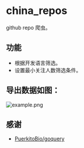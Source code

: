 # china_repos

github repo 爬虫。

## 功能

- 根据开发语言筛选。
- 设置最小关注人数筛选条件。

## 导出数据如图：

![example.png](https://user-images.githubusercontent.com/1459834/75106271-90d04a80-5655-11ea-90d7-82bfe0b975cd.png)

## 感谢

- [PuerkitoBio/goquery](github.com/PuerkitoBio/goquery)
